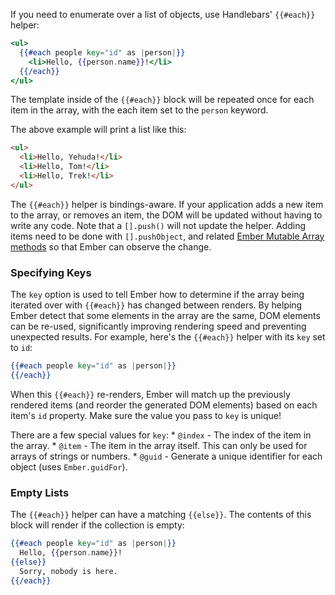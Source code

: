 If you need to enumerate over a list of objects, use Handlebars' `{{#each}}` helper:

```handlebars
<ul>
  {{#each people key="id" as |person|}}
    <li>Hello, {{person.name}}!</li>
  {{/each}}
</ul>
```

The template inside of the `{{#each}}` block will be repeated once for
each item in the array, with the each item set to the `person` keyword.

The above example will print a list like this:

```html
<ul>
  <li>Hello, Yehuda!</li>
  <li>Hello, Tom!</li>
  <li>Hello, Trek!</li>
</ul>
```

The `{{#each}}` helper is bindings-aware.  If your
application adds a new item to the array, or removes an item, the DOM
will be updated without having to write any code. Note that a `[].push()`
will not update the helper. Adding items need to be done with `[].pushObject`,
and related [Ember Mutable Array methods](http://emberjs.com/api/classes/Ember.MutableArray.html) so that Ember can observe the change.

### Specifying Keys
  The `key` option is used to tell Ember how to determine if the array being
  iterated over with `{{#each}}` has changed between renders. By helping Ember
  detect that some elements in the array are the same, DOM elements can be
  re-used, significantly improving rendering speed and preventing unexpected
  results. For example, here's the `{{#each}}` helper with its `key` set to
  `id`:
  ```handlebars
  {{#each people key="id" as |person|}}
  {{/each}}
  ```
  When this `{{#each}}` re-renders, Ember will match up the previously rendered
  items (and reorder the generated DOM elements) based on each item's `id`
  property. Make sure the value you pass to `key` is unique!

  There are a few special values for `key`:
    * `@index` - The index of the item in the array.
    * `@item` - The item in the array itself.  This can only be used for arrays of strings
      or numbers.
    * `@guid` - Generate a unique identifier for each object (uses `Ember.guidFor`).


### Empty Lists
The `{{#each}}` helper can have a matching `{{else}}`.
The contents of this block will render if the collection is empty:

```handlebars
{{#each people key="id" as |person|}}
  Hello, {{person.name}}!
{{else}}
  Sorry, nobody is here.
{{/each}}
```
